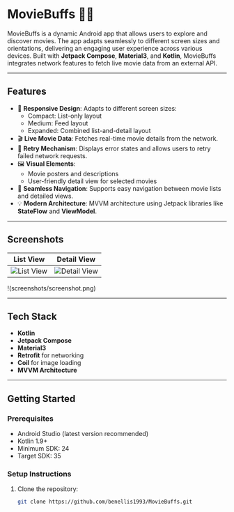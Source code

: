 # MovieBuffs 🎥🍿

MovieBuffs is a dynamic Android app that allows users to explore and discover movies. The app adapts seamlessly to different screen sizes and orientations, delivering an engaging user experience across various devices. Built with **Jetpack Compose**, **Material3**, and **Kotlin**, MovieBuffs integrates network features to fetch live movie data from an external API.

---

## **Features**

- 🌟 **Responsive Design**: Adapts to different screen sizes:
  - Compact: List-only layout
  - Medium: Feed layout
  - Expanded: Combined list-and-detail layout
- 🎬 **Live Movie Data**: Fetches real-time movie details from the network.
- 🔄 **Retry Mechanism**: Displays error states and allows users to retry failed network requests.
- 🖼️ **Visual Elements**:
  - Movie posters and descriptions
  - User-friendly detail view for selected movies
- 🧭 **Seamless Navigation**: Supports easy navigation between movie lists and detailed views.
- 💡 **Modern Architecture**: MVVM architecture using Jetpack libraries like **StateFlow** and **ViewModel**.

---

## **Screenshots**

| **List View**               | **Detail View**             |
|------------------------------|-----------------------------|
| ![List View](screenshots/list_view.png) | ![Detail View](screenshots/detail_view.png) |
!(screenshots/screenshot.png)

---

## **Tech Stack**

- **Kotlin**
- **Jetpack Compose**
- **Material3**
- **Retrofit** for networking
- **Coil** for image loading
- **MVVM Architecture**

---

## **Getting Started**

### **Prerequisites**
- Android Studio (latest version recommended)
- Kotlin 1.9+
- Minimum SDK: 24
- Target SDK: 35

### **Setup Instructions**
1. Clone the repository:
   ```bash
   git clone https://github.com/benellis1993/MovieBuffs.git
